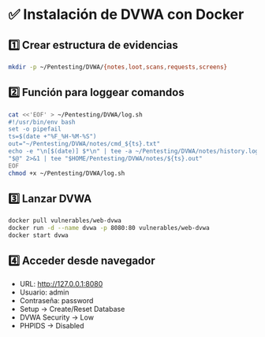 # ✅ Instalación de DVWA con Docker

## 1️⃣ Crear estructura de evidencias

```bash
mkdir -p ~/Pentesting/DVWA/{notes,loot,scans,requests,screens}
```

## 2️⃣ Función para loggear comandos

```bash
cat <<'EOF' > ~/Pentesting/DVWA/log.sh
#!/usr/bin/env bash
set -o pipefail
ts=$(date +"%F_%H-%M-%S")
out="~/Pentesting/DVWA/notes/cmd_${ts}.txt"
echo -e "\n[$(date)] $*\n" | tee -a ~/Pentesting/DVWA/notes/history.log
"$@" 2>&1 | tee "$HOME/Pentesting/DVWA/notes/${ts}.out"
EOF
chmod +x ~/Pentesting/DVWA/log.sh
```

## 3️⃣ Lanzar DVWA

```bash
docker pull vulnerables/web-dvwa
docker run -d --name dvwa -p 8080:80 vulnerables/web-dvwa
docker start dvwa
```

## 4️⃣ Acceder desde navegador

- URL: http://127.0.0.1:8080
- Usuario: admin
- Contraseña: password
- Setup → Create/Reset Database
- DVWA Security → Low
- PHPIDS → Disabled

